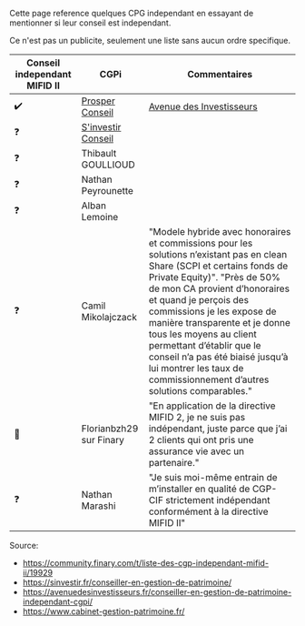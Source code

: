 Cette page reference quelques CPG independant en essayant de mentionner si leur conseil est independant.

Ce n'est pas un publicite, seulement une liste sans aucun ordre specifique.

| Conseil independant MIFID II | CGPi              | Commentaires |
|---------------------|-------------------|--------------|
| ✔️ | [Prosper Conseil](https://prosper-conseil.fr/) | [Avenue des Investisseurs](https://avenuedesinvestisseurs.fr/) |
| ❓ | [S'investir  Conseil](https://sinvestir.fr/sinvestir-conseil/)
| ❓ | Thibault GOULLIOUD | |
| ❓ | Nathan Peyrounette | |
| ❓ | Alban Lemoine | |
| ❓ | Camil Mikolajczack | "Modele hybride avec honoraires et commissions pour les solutions n’existant pas en clean Share (SCPI et certains fonds de Private Equity)". "Près de 50% de mon CA provient d’honoraires et quand je perçois des commissions je les expose de manière transparente et je donne tous les moyens au client permettant d’établir que le conseil n’a pas été biaisé jusqu’à lui montrer les taux de commissionnement d’autres solutions comparables." |
| 🚫 | Florianbzh29 sur Finary | "En application de la directive MIFID 2, je ne suis pas indépendant, juste parce que j’ai 2 clients qui ont pris une assurance vie avec un partenaire." |
| ❓ | Nathan Marashi | "Je suis moi-même entrain de m’installer en qualité de CGP-CIF strictement indépendant conformément à la directive MIFID II" |

Source:
* https://community.finary.com/t/liste-des-cgp-independant-mifid-ii/19929
* https://sinvestir.fr/conseiller-en-gestion-de-patrimoine/
* https://avenuedesinvestisseurs.fr/conseiller-en-gestion-de-patrimoine-independant-cgpi/
* https://www.cabinet-gestion-patrimoine.fr/
